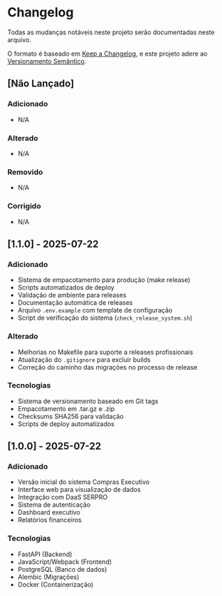 # Changelog

Todas as mudanças notáveis neste projeto serão documentadas neste arquivo.

O formato é baseado em [Keep a Changelog](https://keepachangelog.com/pt-BR/1.0.0/),
e este projeto adere ao [Versionamento Semântico](https://semver.org/lang/pt-BR/).

## [Não Lançado]

### Adicionado
- N/A

### Alterado
- N/A

### Removido
- N/A

### Corrigido
- N/A

## [1.1.0] - 2025-07-22

### Adicionado
- Sistema de empacotamento para produção (make release)
- Scripts automatizados de deploy
- Validação de ambiente para releases
- Documentação automática de releases
- Arquivo `.env.example` com template de configuração
- Script de verificação do sistema (`check_release_system.sh`)

### Alterado
- Melhorias no Makefile para suporte a releases profissionais
- Atualização do `.gitignore` para excluir builds
- Correção do caminho das migrações no processo de release

### Tecnologias
- Sistema de versionamento baseado em Git tags
- Empacotamento em .tar.gz e .zip
- Checksums SHA256 para validação
- Scripts de deploy automatizados

## [1.0.0] - 2025-07-22

### Adicionado
- Versão inicial do sistema Compras Executivo
- Interface web para visualização de dados
- Integração com DaaS SERPRO
- Sistema de autenticação
- Dashboard executivo
- Relatórios financeiros

### Tecnologias
- FastAPI (Backend)
- JavaScript/Webpack (Frontend)
- PostgreSQL (Banco de dados)
- Alembic (Migrações)
- Docker (Containerização)
